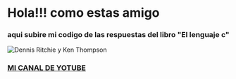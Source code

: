 # Hola!!! como estas amigo
### aqui subire mi codigo de las respuestas del libro "El lenguaje c"

![Dennis Ritchie y Ken Thompson](https://github.com/linuxkiller666/c-ansi-language/blob/spanish/.media/DK.jpg)

### [MI CANAL DE YOTUBE](https://www.youtube.com/channel/UCwz-ULB2ExP6u048DboQn-w)